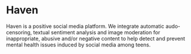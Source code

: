 # Haven

Haven is a positive social media platform. We integrate automatic audo-censoring, textual sentiment analysis and image moderation for inappropriate, abusive and/or negative content to help detect and prevent mental health issues induced by social media among teens.
